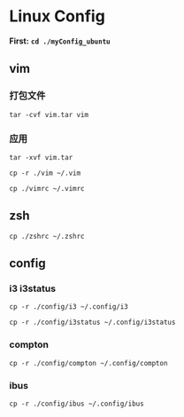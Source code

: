 # Linux Config
**First:**
**`cd ./myConfig_ubuntu`**

## vim 
### 打包文件
`tar -cvf vim.tar vim`

### 应用
`tar -xvf vim.tar`

`cp -r ./vim ~/.vim`

`cp ./vimrc ~/.vimrc`


## zsh
`cp ./zshrc ~/.zshrc`


## config 
### i3 i3status

`cp -r ./config/i3 ~/.config/i3`

`cp -r ./config/i3status ~/.config/i3status`


### compton 

`cp -r ./config/compton ~/.config/compton`


### ibus

`cp -r ./config/ibus ~/.config/ibus`

